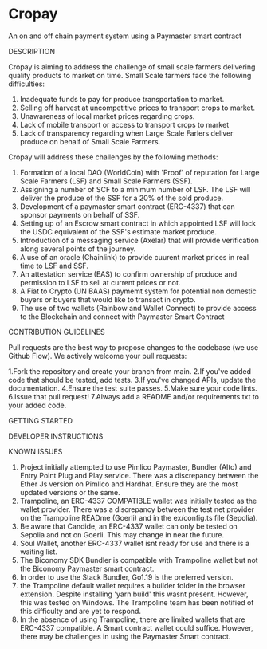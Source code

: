 # Cropay
An on  and off chain payment system using a Paymaster smart contract

DESCRIPTION

Cropay is aiming to address the challenge of small scale farmers delivering quality products to market on time. Small Scale farmers face the following difficulties:
1. Inadequate funds to pay for produce transportation to market.
2. Selling off harvest at uncompetitive prices to transport crops to market.
3. Unawareness of local market prices regarding crops.
4. Lack of mobile transport or access to transport crops to market
5. Lack of transparency regarding when Large Scale Farlers deliver produce on behalf of Small Scale Farmers. 

Cropay will address these challenges by the following methods:
1. Formation of a local DAO (WorldCoin) with 'Proof' of reputation for Large Scale Farmers (LSF) and Small Scale Farmers (SSF).
2. Assigning a number of SCF to a minimum number of LSF. The LSF will deliver the produce of the SSF for a 20% of the sold produce. 
3. Development of a paymaster smart contract (ERC-4337) that can sponsor payments on behalf of SSF. 
4. Setting up of an Escrow smart contract in which appointed LSF will lock the USDC equivalent of the SSF's estimate market produce.
5. Introduction of a messaging service (Axelar) that will provide verification along several points of the journey.
6. A use of an oracle (Chainlink) to provide cuurent market prices in real time to LSF and SSF.
7. An attestation service (EAS) to confirm ownership of produce and permission to LSF to sell at current prices or not.
8. A Fiat to Crypto (UN BAAS) paymemt system for potential non domestic buyers or buyers that would like to transact in crypto.
9. The use of two wallets (Rainbow and Wallet Connect) to provide access to the Blockchain and connect with Paymaster Smart Contract

CONTRIBUTION GUIDELINES

Pull requests are the best way to propose changes to the codebase (we use Github Flow). We actively welcome your pull requests:

1.Fork the repository and create your branch from main.
2.If you've added code that should be tested, add tests.
3.If you've changed APIs, update the documentation.
4.Ensure the test suite passes.
5.Make sure your code lints.
6.Issue that pull request!
7.Always add a README and/or requirements.txt to your added code.

GETTING STARTED

DEVELOPER INSTRUCTIONS

KNOWN ISSUES
1. Project initially attempted to use Pimlico Paymaster, Bundler (Alto) and Entry Point Plug and Play service. There was a discrepancy between the Ether Js version on Pimlico and Hardhat. Ensure they are the most updated versions or the same.
2. Trampoline, an ERC-4337 COMPATIBLE wallet was initially tested as the wallet provider. There was a discrepancy between the test net provider on the Trampoline READme (Goerli) and in the ex/config.ts file (Sepolia).
3. Be aware that Candide, an ERC-4337 wallet  can only be tested on Sepolia and not on Goerli. This may change in near the future.
4. Soul Wallet, another ERC-4337 wallet isnt ready for use and there is a waiting list.
5.  The Biconomy SDK Bundler is compatible with Trampoline wallet but not the Biconomy Paymaster smart contract.
6.  In order to use the Stack Bundler, Go1.19 is the preferred version.
7.  the Trampoline default wallet requires a builder folder in the browser extension. Despite installing 'yarn build' this wasnt present. However, this was tested on Windows. The Trampoline team has been notified of this difficulty and are yet to respond. 
8.  In the absence of using Trampoline, there are limited wallets that are ERC-4337 compatible. A Smart contract wallet could suffice. However, there may be challenges in using the Paymaster Smart contract. 




